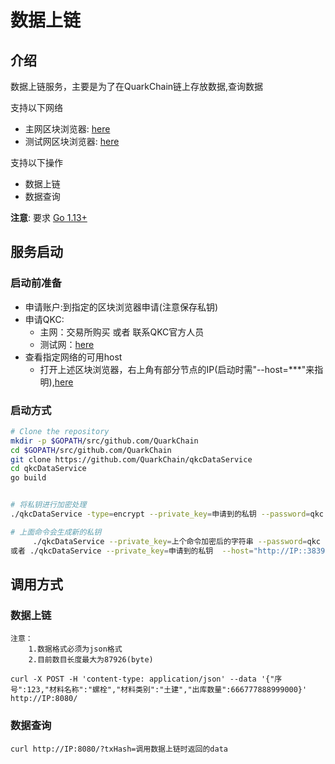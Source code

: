 # 数据上链

## 介绍
数据上链服务，主要是为了在QuarkChain链上存放数据,查询数据   


支持以下网络
-   主网区块浏览器: [here](https://mainnet.quarkchain.io/)
-   测试网区块浏览器: [here](https://devnet.quarkchain.io/)
   
支持以下操作  
- 数据上链  
- 数据查询
    
**注意**: 要求 [Go 1.13+](https://golang.org/dl/)


## 服务启动
### 启动前准备 
-   申请账户:到指定的区块浏览器申请(注意保存私钥)    
-   申请QKC:
    *   主网：交易所购买 或者 联系QKC官方人员
    *   测试网：[here](https://devnet.quarkchain.io/faucet)     
-   查看指定网络的可用host   
    *   打开上述区块浏览器，右上角有部分节点的IP(启动时需"--host=***"来指明),[here]()

### 启动方式
```bash
# Clone the repository
mkdir -p $GOPATH/src/github.com/QuarkChain
cd $GOPATH/src/github.com/QuarkChain
git clone https://github.com/QuarkChain/qkcDataService
cd qkcDataService
go build


# 将私钥进行加密处理
./qkcDataService -type=encrypt --private_key=申请到的私钥 --password=qkc

# 上面命令会生成新的私钥
     ./qkcDataService --private_key=上个命令加密后的字符串 --password=qkc --host="http://IP:38391"
或者 ./qkcDataService --private_key=申请到的私钥  --host="http://IP::38391"

```

## 调用方式

### 数据上链
    注意：
        1.数据格式必须为json格式
        2.目前数目长度最大为87926(byte) 
        
    curl -X POST -H 'content-type: application/json' --data '{"序号":123,"材料名称":"螺栓","材料类别":"土建","出库数量":666777888999000}' http://IP:8080/
    

### 数据查询
    
    curl http://IP:8080/?txHash=调用数据上链时返回的data
    
